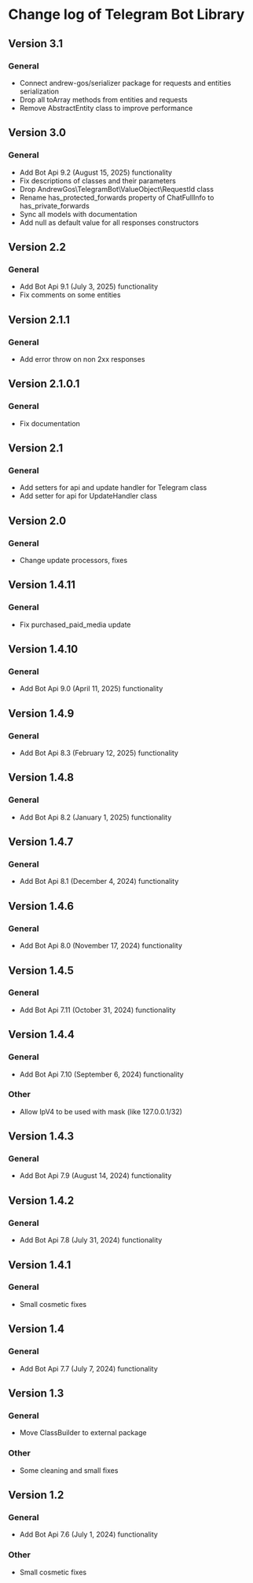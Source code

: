 # Change log of Telegram Bot Library

## Version 3.1

### General
+ Connect andrew-gos/serializer package for requests and entities serialization
+ Drop all toArray methods from entities and requests
+ Remove AbstractEntity class to improve performance

## Version 3.0

### General
+ Add Bot Api 9.2 (August 15, 2025) functionality
+ Fix descriptions of classes and their parameters
+ Drop AndrewGos\TelegramBot\ValueObject\RequestId class
+ Rename has_protected_forwards property of ChatFullInfo to has_private_forwards
+ Sync all models with documentation
+ Add null as default value for all responses constructors

## Version 2.2

### General
+ Add Bot Api 9.1 (July 3, 2025) functionality
+ Fix comments on some entities

## Version 2.1.1

### General
+ Add error throw on non 2xx responses

## Version 2.1.0.1

### General
+ Fix documentation

## Version 2.1

### General
+ Add setters for api and update handler for Telegram class
+ Add setter for api for UpdateHandler class

## Version 2.0

### General
+ Change update processors, fixes

## Version 1.4.11

### General
+ Fix purchased_paid_media update

## Version 1.4.10

### General
+ Add Bot Api 9.0 (April 11, 2025) functionality

## Version 1.4.9

### General
+ Add Bot Api 8.3 (February 12, 2025) functionality

## Version 1.4.8

### General
+ Add Bot Api 8.2 (January 1, 2025) functionality

## Version 1.4.7

### General
+ Add Bot Api 8.1 (December 4, 2024) functionality

## Version 1.4.6

### General
+ Add Bot Api 8.0 (November 17, 2024) functionality

## Version 1.4.5

### General
+ Add Bot Api 7.11 (October 31, 2024) functionality

## Version 1.4.4

### General
+ Add Bot Api 7.10 (September 6, 2024) functionality

### Other
+ Allow IpV4 to be used with mask (like 127.0.0.1/32)

## Version 1.4.3

### General
+ Add Bot Api 7.9 (August 14, 2024) functionality

## Version 1.4.2

### General
+ Add Bot Api 7.8 (July 31, 2024) functionality

## Version 1.4.1

### General
+ Small cosmetic fixes

## Version 1.4

### General
+ Add Bot Api 7.7 (July 7, 2024) functionality

## Version 1.3

### General
+ Move ClassBuilder to external package

### Other
+ Some cleaning and small fixes

## Version 1.2

### General
+ Add Bot Api 7.6 (July 1, 2024) functionality

### Other
+ Small cosmetic fixes
